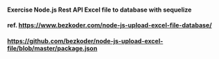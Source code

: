 #### Exercise Node.js Rest API Excel file to database with sequelize

#### ref. https://www.bezkoder.com/node-js-upload-excel-file-database/
####      https://github.com/bezkoder/node-js-upload-excel-file/blob/master/package.json